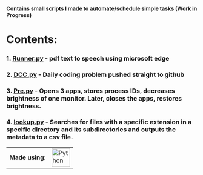 #### Contains small scripts I made to automate/schedule simple tasks (Work in Progress) 

# Contents: 

### 1. [Runner.py](https://github.com/redplusblue/Scripts/tree/main/Python/%231A%20-%20runner.py) - pdf text to speech using microsoft edge
### 2. [DCC.py](https://github.com/redplusblue/Scripts/tree/main/Python/%232A%20-%20DCC.py) - Daily coding problem pushed straight to github
### 3. [Pre.py](https://github.com/redplusblue/Scripts/tree/main/Python/%233A%20-%20Pre.py) - Opens 3 apps, stores process IDs, decreases brightness of one monitor. Later, closes the apps, restores brightness.
### 4. [lookup.py](https://github.com/redplusblue/Scripts/tree/main/Python/%234A%20-%20lookup.py) - Searches for files with a specific extension in a specific directory and its subdirectories and outputs the metadata to a csv file.

<table>
  <td align="center"><b>Made using:</b></td>
  <td> 
    <img title="Python" src="https://cdn.jsdelivr.net/gh/devicons/devicon/icons/python/python-original.svg" width="48" height="48" alt="Python" />
  </td>
</table>


